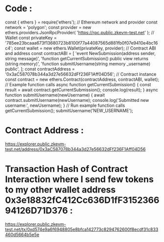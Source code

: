 # Code :
const { ethers } = require('ethers');
// Ethereum network and provider
const network = 'polygon';
const provider = new ethers.providers.JsonRpcProvider(
  'https://rpc.public.zkevm-test.net'
);
// Wallet
const privateKey = '785ee23bcaaa673f13680723b8100f77a44087565d881fb0f07e9410e4bc16c4';
const wallet = new ethers.Wallet(privateKey, provider);
// Contract ABI and address
const contractABI = [
  'event NewSubmission(address sender, string message)',
  'function getCurrentSubmission() public view returns (string memory)',
  'function submitUsername(string memory _username) public',
];
const contractAddress = '0x3aC587078b344a3d27e56632dFf236F1Aff04D56';
// Contract instance
const contract = new ethers.Contract(contractAddress, contractABI, wallet);
// Example function calls
async function getCurrentSubmission() {
  const result = await contract.getCurrentSubmission();
  console.log(result);
}
async function submitUsername(newUsername) {
  await contract.submitUsername(newUsername);
  console.log('Submitted new username:', newUsername);
}
// Run example function calls
getCurrentSubmission();
submitUsername('NEW_USERNAME');


# Contract Address :
https://explorer.public.zkevm-test.net/address/0x3aC587078b344a3d27e56632dFf236F1Aff04D56

# Transaction Hash of Contract Interaction where I send few tokens to my other wallet address 0x3e18832fC412Cc636D1fF315236694126D71D376 :
https://explorer.public.zkevm-test.net/tx/0xd574e9a6f6948805e8bfca142773c8294762600f8ecdf31c833460d5664b5e5e
